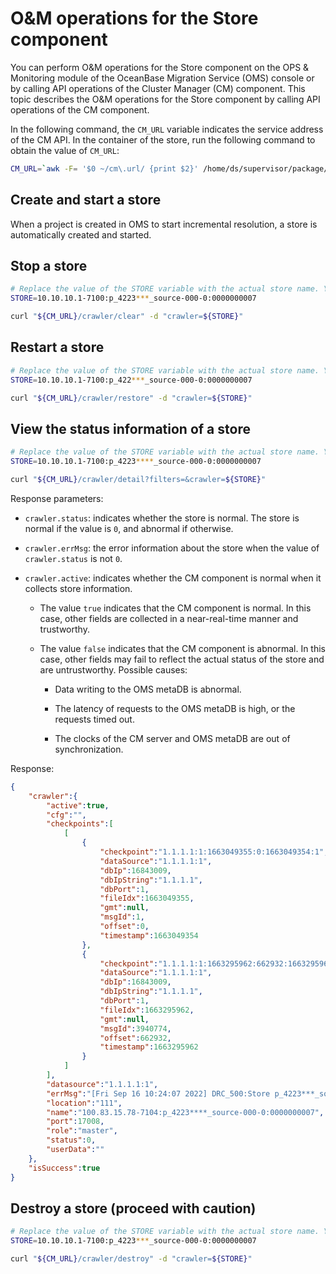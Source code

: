 # O&M operations for the Store component

You can perform O&M operations for the Store component on the OPS & Monitoring module of the OceanBase Migration Service (OMS) console or by calling API operations of the Cluster Manager (CM) component. This topic describes the O&M operations for the Store component by calling API operations of the CM component.

In the following command, the `CM_URL` variable indicates the service address of the CM API. In the container of the store, run the following command to obtain the value of `CM_URL`:

```bash
CM_URL=`awk -F= '$0 ~/cm\.url/ {print $2}' /home/ds/supervisor/package/config/drc.properties | sed 's/^[ \t]*//;s/[ \t]*$//'`
```

## Create and start a store

When a project is created in OMS to start incremental resolution, a store is automatically created and started.

## Stop a store

```bash
# Replace the value of the STORE variable with the actual store name. You can find the store name in the CM component.
STORE=10.10.10.1-7100:p_4223***_source-000-0:0000000007

curl "${CM_URL}/crawler/clear" -d "crawler=${STORE}"
```

## Restart a store

```bash
# Replace the value of the STORE variable with the actual store name. You can find the store name in the CM component.
STORE=10.10.10.1-7100:p_422***_source-000-0:0000000007

curl "${CM_URL}/crawler/restore" -d "crawler=${STORE}"
```

## View the status information of a store

```bash
# Replace the value of the STORE variable with the actual store name. You can find the store name in the CM component.
STORE=10.10.10.1-7100:p_4223****_source-000-0:0000000007

curl "${CM_URL}/crawler/detail?filters=&crawler=${STORE}"
```

Response parameters:

- `crawler.status`: indicates whether the store is normal. The store is normal if the value is `0`, and abnormal if otherwise.

- `crawler.errMsg`: the error information about the store when the value of `crawler.status` is not `0`.

- `crawler.active`: indicates whether the CM component is normal when it collects store information.

  - The value `true` indicates that the CM component is normal. In this case, other fields are collected in a near-real-time manner and trustworthy.

  - The value `false` indicates that the CM component is abnormal. In this case, other fields may fail to reflect the actual status of the store and are untrustworthy. Possible causes:

    - Data writing to the OMS metaDB is abnormal.  

    - The latency of requests to the OMS metaDB is high, or the requests timed out.

    - The clocks of the CM server and OMS metaDB are out of synchronization.

Response:

```json
{
    "crawler":{
        "active":true,
        "cfg":"",
        "checkpoints":[
            [
                {
                    "checkpoint":"1.1.1.1:1:1663049355:0:1663049354:1",
                    "dataSource":"1.1.1.1:1",
                    "dbIp":16843009,
                    "dbIpString":"1.1.1.1",
                    "dbPort":1,
                    "fileIdx":1663049355,
                    "gmt":null,
                    "msgId":1,
                    "offset":0,
                    "timestamp":1663049354
                },
                {
                    "checkpoint":"1.1.1.1:1:1663295962:662932:1663295962:3940774",
                    "dataSource":"1.1.1.1:1",
                    "dbIp":16843009,
                    "dbIpString":"1.1.1.1",
                    "dbPort":1,
                    "fileIdx":1663295962,
                    "gmt":null,
                    "msgId":3940774,
                    "offset":662932,
                    "timestamp":1663295962
                }
            ]
        ],
        "datasource":"1.1.1.1:1",
        "errMsg":"[Fri Sep 16 10:24:07 2022] DRC_500:Store p_4223***_source-000-0.0000000007 started successfully\n",
        "location":"111",
        "name":"100.83.15.78-7104:p_4223****_source-000-0:0000000007",
        "port":17008,
        "role":"master",
        "status":0,
        "userData":""
    },
    "isSuccess":true
}
```

## Destroy a store (proceed with caution)

```bash
# Replace the value of the STORE variable with the actual store name. You can find the store name in the CM component.
STORE=10.10.10.1-7100:p_4223***_source-000-0:0000000007

curl "${CM_URL}/crawler/destroy" -d "crawler=${STORE}"
```
